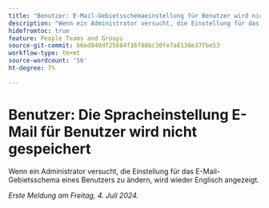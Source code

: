 ```yaml
---
title: "Benutzer: E-Mail-Gebietsschemaeinstellung für Benutzer wird nicht gespeichert"
description: "Wenn ein Administrator versucht, die Einstellung für das E-Mail-Gebietsschema eines Benutzers zu ändern, wird wieder Englisch angezeigt."
hidefromtoc: true
feature: People Teams and Groups
source-git-commit: b6ed840df25684f16f88bc30fe7a8138e37fbe53
workflow-type: tm+mt
source-wordcount: '56'
ht-degree: 7%

---
```



# Benutzer: Die Spracheinstellung E-Mail für Benutzer wird nicht gespeichert

Wenn ein Administrator versucht, die Einstellung für das E-Mail-Gebietsschema eines Benutzers zu ändern, wird wieder Englisch angezeigt.

_Erste Meldung am Freitag, 4. Juli 2024._
